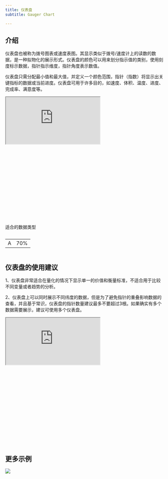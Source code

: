 ```yaml
---
title: 仪表盘
subtitle: Gauger Chart

---
```


## 介绍

仪表盘也被称为拨号图表或速度表图。其显示类似于拨号/速度计上的读数的数据，是一种拟物化的展示形式。仪表盘的颜色可以用来划分指示值的类别，使用刻度标示数据，指针指示维度，指针角度表示数值。

仪表盘只需分配最小值和最大值，并定义一个颜色范围，指针（指数）将显示出关键指标的数据或当前进度。仪表盘可用于许多目的，如速度、体积、温度、进度、完成率、满意度等。

<div class="article-look-outside">
	<div class="article-look-inside" style="padding-bottom:50%">
	    <iframe class="article-look-content"
	    src="http://gallery.echartsjs.com/view-lite.html?cid=xH1vxib94f">
	    </iframe>
	</div>
</div>

<div  class="datatype" style="overflow:hidden" width="180px">
<p style="font-size:14px;font-weight:500;margin: 0 0 13px 0;">适合的数据类型</p>

<table class="lefttable" style="width: 40%; float:left; margin-right:15px">
	<tr>
		<td>A</td>
		<td>70%</td>
	</tr>

</table>

</div>

## 仪表盘的使用建议

1、仪表盘非常适合在量化的情况下显示单一的价值和衡量标准，不适合用于比较不同变量或者趋势的分析。

2、仪表盘上可以同时展示不同纬度的数据，但是为了避免指针的重叠影响数据的查看，并且基于常识，仪表盘的指针数量建议最多不要超过3根。如果确实有多个数据需要展示，建议可使用多个仪表盘。

<div class="article-look-outside">
	<div class="article-look-inside" style="padding-bottom:50%">
	    <iframe class="article-look-content"
	    src="http://gallery.echartsjs.com/view-lite.html?cid=gauge-car">
	    </iframe>
	</div>
</div>


## 更多示例


<div class="more-charts-example">
	<div class="charts-example-one">
		<a href="http://gallery.echartsjs.com/view-lite.html?cid=xSkY1CFYgZ">
			<div class="example-look-outside">
				<div class="article-look-inside" style="padding-bottom:81.90%">
				    <img class="article-look-content" src="./1gauge.png">
				</div>
			</div>
		</a>
	</div>
</div>
